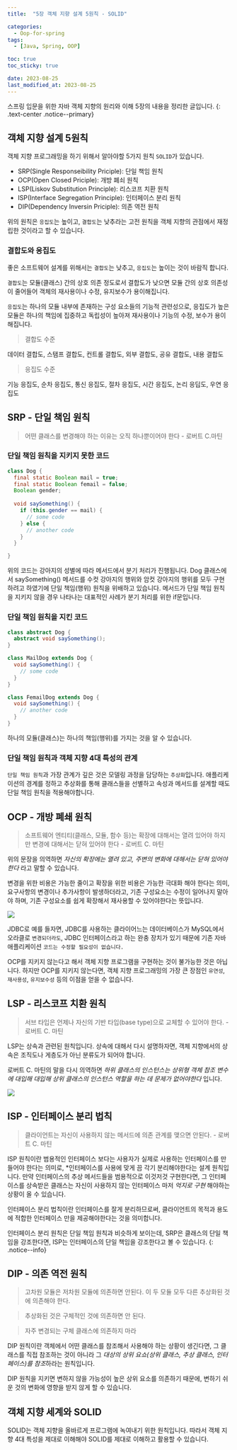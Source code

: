 ```yaml
---
title:  "5장 객체 지향 설계 5원칙 - SOLID"

categories:
  - Oop-for-spring
tags:
  - [Java, Spring, OOP]

toc: true
toc_sticky: true

date: 2023-08-25
last_modified_at: 2023-08-25
---
```


스프링 입문을 위한 자바 객체 지향의 원리와 이해 5장의 내용을 정리한 글입니다.
{: .text-center .notice--primary}

## 객체 지향 설계 5원칙

객체 지향 프로그래밍을 하기 위해서 알아야할 5가지 원칙 `SOLID`가 있습니다.

- SRP(Single Responseibility Priciple): 단일 책임 원칙
- OCP(Open Closed Priciple): 개방 폐쇠 원칙
- LSP(Liskov Substitution Principle): 리스코프 치환 원칙
- ISP(Interface Segregation Principle): 인터페이스 분리 원칙
- DIP(Dependency Inversin Priciple): 의존 역전 원칙

위의 원칙은 `응집도`는 높이고, `결합도`는 낮추라는 고전 원칙을 객체 지향의 관점에서 재정립한 것이라고 할 수 있습니다.

### 결합도와 응집도

좋은 소프트웨어 설계를 위해서는 `결합도`는 낮추고, `응집도`는 높이는 것이 바람직 합니다.  

`결합도`는 모듈(클래스) 간의 상호 의존 정도로서 결합도가 낮으면 모듈 간의 상호 의존성이 줄어들어 객체의 재사용이나 수정, 유지보수가 용이해집니다.  

`응집도`는 하나의 모듈 내부에 존재하는 구성 요소들의 기능적 관련성으로, 응집도가 높은 모듈은 하나의 책임에 집중하고 독립성이 높아져 재사용이나 기능의 수정, 보수가 용이해집니다.

> 결합도 수준

데이터 결합도, 스탬프 결합도, 컨트롤 결합도, 외부 결합도, 공유 결합도, 내용 결합도

> 응집도 수준

기능 응집도, 순차 응집도, 통신 응집도, 절차 응집도, 시간 응집도, 논리 응딥도, 우연 응집도

## SRP - 단일 책임 원칙

> 어떤 클래스를 변경해야 하는 이유는 오직 하나뿐이어야 한다 - 로버트 C.마틴

### 단일 책임 원칙을 지키지 못한 코드

```java
class Dog {
  final static Boolean mail = true;
  final static Boolean femail = false;
  Boolean gender;
  
  void saySomething() {
    if (this.gender == mail) {
      // some code
    } else {
      // another code
    }
  }

}
```

위의 코드는 강아지의 성별에 따라 메서드에서 분기 처리가 진행됩니다. Dog 클래스에서 saySomething() 메서드를 수컷 강아지의 행위와 암컷 강아지의 행위를 모두 구현하려고 하였기에 단일 책임(행위) 원칙을 위배하고 있습니다. 메서드가 단일 책임 원칙을 지키지 않을 경우 나타나는 대표적인 사례가 분기 처리를 위한 if문입니다.

### 단일 책임 원칙을 지킨 코드

```java
class abstract Dog {
  abstract void saySomething();
}

class MailDog extends Dog {
  void saySomething() {
    // some code
  }
}

class FemailDog extends Dog {
  void saySomething() {
    // another code
  }
}
```

하나의 모듈(클래스)는 하나의 책임(행위)를 가지는 것을 알 수 있습니다.

### 단일 책임 원칙과 객체 지향 4대 특성의 관계

`단일 책임 원칙`과 가장 관계가 깊은 것은 모델링 과정을 담당하는 `추상화`입니다. 애플리케이션의 경계를 정하고 추상화를 통해 클래스들을 선별하고 속성과 메서드를 설계할 때도 단일 책임 원칙을 적용해야합니다.

## OCP - 개방 폐쇄 원칙

> 소프트웨어 엔티티(클래스, 모듈, 함수 등)는 확장에 대해서는 열려 있어야 하지만 변경에 대해서는 닫혀 있어야 한다 - 로버트 C. 마틴

위의 문장을 의역하면 *자신의 확장에는 열려 있고, 주변의 변화에 대해서는 닫혀 있어야 한다* 라고 말할 수 있습니다.

변경을 위한 비용은 가능한 줄이고 확장을 위한 비용은 가능한 극대화 해야 한다는 의미, 요구사항의 변경이나 추가사항이 발생하더라고, 기존 구성요소는 수정이 일어나지 말아야 하며, 기존 구성요소를 쉽게 확장해서 재사용할 수 있어야한다는 뜻입니다.

![](https://miro.medium.com/v2/resize:fit:792/1*4umG4dZNG8uYYgVFBKaksA.png)

JDBC로 예를 들자면, JDBC를 사용하는 클라이어느는 데이터베이스가 MySQL에서 오라클로 `변경되더라도`, JDBC 인터페이스라고 하는 완충 장치가 있기 때문에 기존 자바 애플리케이션 `코드는 수정할 필요성이 없습니다.`

OCP를 지키지 않는다고 해서 객체 지향 프로그램을 구현하는 것이 불가능한 것은 아닙니다. 하지만 OCP를 지키지 않는다면, 객체 지향 프로그래밍의 가장 큰 장점인 `유연성`, `재사용성`, `유지보수성` 등의 이점을 얻을 수 없습니다.

## LSP - 리스코프 치환 원칙

> 서브 타입은 언제나 자신의 기반 타입(base type)으로 교체할 수 있어야 한다. - 로버트 C. 마틴

LSP는 상속과 관련된 원칙입니다. 상속에 대해서 다시 설명하자면, 객체 지향에서의 상속은 조직도나 게층도가 아닌 분류도가 되어야 합니다.

로버트 C. 마틴의 말을 다시 의역하면 *하위 클래스의 인스턴스는 상위형 객체 참조 변수에 대입해 대입해 상위 클래스의 인스턴스 역할을 하는 데 문제가 없어야한다* 입니다.

![](https://velog.velcdn.com/images/dogit/post/e295c2c2-9291-4b00-abf9-225dc457b318/%EB%A6%AC%EC%8A%A4%EC%BD%94%ED%94%84%20%EC%B9%98%ED%99%98%20%EC%9B%90%EC%B9%99.png)

## ISP - 인터페이스 분리 법칙

> 클라이언트는 자신이 사용하지 않는 메서드에 의존 관계를 맺으면 안된다. - 로버트 C. 마틴

ISP 원칙이란 범용적인 인터페이스 보다는 사용자가 실제로 사용하는 인터페이스를 만들어야 한다는 의미로, *인터페이스를 사용에 맞게 끔 각기 분리해야한다는 설계 원칙입니다.
만약 인터페이스의 추상 메서드들을 범용적으로 이것저것 구현한다면, 그 인터페이스를 상속받은 클래스는 자신이 사용하지 않는 인터페이스 마저 *억지로 구현* 해야하는 상황이 올 수 있습니다.

인터페이스 분리 법칙이란 인터페이스를 잘게 분리하므로써, 클라이언트의 목적과 용도에 적합한 인터페이스 만을 제공해야한다는 것을 의미합니다.

인터페이스 분리 원칙은 단일 책임 원칙과 비슷하게 보이는데, SRP은 클래스의 단일 책임을 강조한다면, ISP는 인터페이스의 단일 책임을 강조한다고 볼 수 있습니다.
{: .notice--info}

## DIP - 의존 역전 원칙

> 고차원 모듈은 저차원 모듈에 의존하면 안된다. 이 두 모듈 모두 다른 추상화된 것에 의존해야 한다.

> 추상화된 것은 구체적인 것에 의존하면 안 된다.

> 자주 변경되는 구체 클래스에 의존하지 마라

DIP 원칙이란 객체에서 어떤 클래스를 참조해서 사용해야 하는 상황이 생긴다면, 그 클래스를 직접 참조하는 것이 아니라 그 *대상의 상위 요쇼(상위 클래스, 추상 클래스, 인터페이스)를 참조*하라는 원칙입니다.

DIP 원칙을 지키면 변하지 않을 가능성이 높은 상위 요소를 의존하기 때문에, 변하기 쉬운 것의 변화에 영향을 받지 않게 할 수 있습니다.

## 객체 지향 세계와 SOLID

SOLID는 객체 지향을 올바르게 프로그램에 녹여내기 위한 원칙입니다. 따라서 객체 지향 4대 특성을 제대로 이해해야 SOLID를 제대로 이해하고 활용할 수 있습니다.
